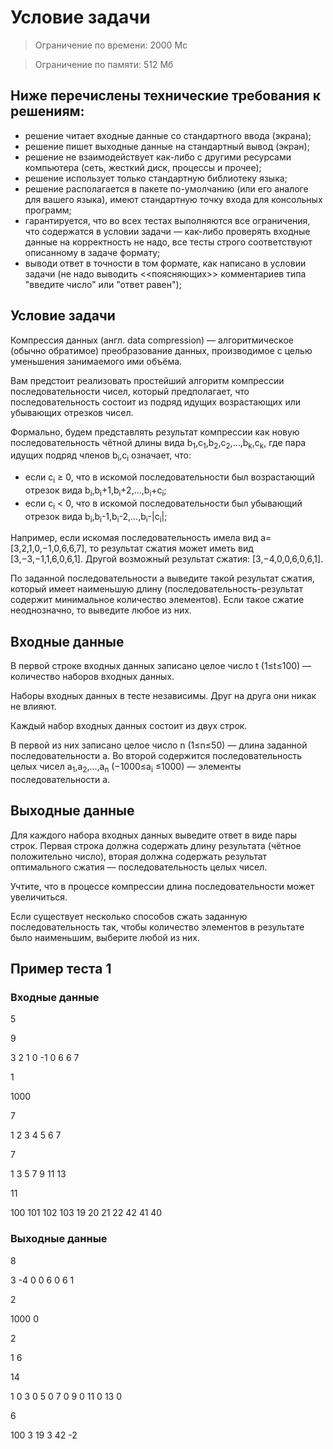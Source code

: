 # Условие задачи

> Ограничение по времени: 2000 Мс

> Ограничение по памяти: 512 Мб

## Ниже перечислены технические требования к решениям:
- решение читает входные данные со стандартного ввода (экрана);
- решение пишет выходные данные на стандартный вывод (экран);
- решение не взаимодействует как-либо с другими ресурсами компьютера (сеть, жесткий диск, процессы и прочее);
- решение использует только стандартную библиотеку языка;
- решение располагается в пакете по-умолчанию (или его аналоге для вашего языка), имеют стандартную точку входа для консольных программ;
- гарантируется, что во всех тестах выполняются все ограничения, что содержатся в условии задачи — как-либо проверять входные данные на корректность не надо, все тесты строго соответствуют описанному в задаче формату;
- выводи ответ в точности в том формате, как написано в условии задачи (не надо выводить <<поясняющих>> комментариев типа "введите число" или "ответ равен");

## Условие задачи

Компрессия данных (англ. data compression) — алгоритмическое (обычно обратимое) преобразование данных, производимое с целью уменьшения занимаемого ими объёма.

Вам предстоит реализовать простейший алгоритм компрессии последовательности чисел, который предполагает, что последовательность состоит из подряд идущих возрастающих или убывающих отрезков чисел.

Формально, будем представлять результат компрессии как новую последовательность чётной длины вида b<sub>1</sub>,c<sub>1</sub>,b<sub>2</sub>,c<sub>2</sub>,...,b<sub>k</sub>,c<sub>k</sub>, где пара идущих подряд членов b<sub>i</sub>​,c<sub>i</sub> означает, что:
- если c<sub>i</sub> ≥ 0, что в искомой последовательности был возрастающий отрезок вида b<sub>i</sub>,b<sub>i</sub>+1,b<sub>i</sub>+2,...,b<sub>i</sub>+c<sub>i</sub>;
- если c<sub>i</sub> < 0, что в искомой последовательности был убывающий отрезок вида b<sub>i</sub>,b<sub>i</sub>-1,b<sub>i</sub>-2,...,b<sub>i</sub>-|c<sub>i</sub>|;

Например, если искомая последовательность имела вид a=[3,2,1,0,−1,0,6,6,7], то результат сжатия может иметь вид [3,−3,−1,1,6,0,6,1]. Другой возможный результат сжатия: [3,−4,0,0,6,0,6,1].

По заданной последовательности a выведите такой результат сжатия, который имеет наименьшую длину (последовательность-результат содержит минимальное количество элементов). Если такое сжатие неоднозначно, то выведите любое из них.

## Входные данные

В первой строке входных данных записано целое число t (1≤t≤100) — количество наборов входных данных.

Наборы входных данных в тесте независимы. Друг на друга они никак не влияют.

Каждый набор входных данных состоит из двух строк.

В первой из них записано целое число n (1≤n≤50) — длина заданной последовательности a. Во второй содержится последовательность целых чисел a<sub>1</sub>,a<sub>2</sub>,...,a<sub>n</sub> (−1000≤a<sub>i</sub> ≤1000) — элементы последовательности a.

## Выходные данные

Для каждого набора входных данных выведите ответ в виде пары строк. Первая строка должна содержать длину результата (чётное положительно число), вторая должна содержать результат оптимального сжатия — последовательность целых чисел.

Учтите, что в процессе компрессии длина последовательности может увеличиться.

Если существует несколько способов сжать заданную последовательность так, чтобы количество элементов в результате было наименьшим, выберите любой из них.

## Пример теста 1

### Входные данные

5

9

3 2 1 0 -1 0 6 6 7

1

1000

7

1 2 3 4 5 6 7

7

1 3 5 7 9 11 13

11

100 101 102 103 19 20 21 22 42 41 40

### Выходные данные

8

3 -4 0 0 6 0 6 1

2

1000 0

2

1 6

14

1 0 3 0 5 0 7 0 9 0 11 0 13 0

6

100 3 19 3 42 -2
